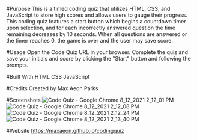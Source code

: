 #Purpose
This is a timed coding quiz that utilizes HTML, CSS, and JavaScript to store high scores and allows users to gauge their progress. This coding quiz features a start button which begins a countdown timer upon selection, and for each incorrectly answered question the time remaining decreases by 10 seconds. When all questions are answered or the timer reaches 0, the game is over and the user may save score.

#Usage
Open the Code Quiz URL in your browser.
Complete the quiz and save your initials and score by clicking the "Start" button and following the prompts.

#Built With
HTML
CSS
JavaScript

#Credits
Created by Max Aeon Parks

#Screenshots
![Code Quiz - Google Chrome 8_12_2021 2_12_01 PM](https://user-images.githubusercontent.com/87254760/129247663-1c3f0af5-243e-40b5-bbf6-58567405c600.png)
![Code Quiz - Google Chrome 8_12_2021 2_12_08 PM](https://user-images.githubusercontent.com/87254760/129247665-75bdcad8-066a-4b97-8e80-a716c513b448.png)
![Code Quiz - Google Chrome 8_12_2021 2_12_24 PM](https://user-images.githubusercontent.com/87254760/129247666-187780b5-8e01-489f-871d-b8af77cb9d14.png)
![Code Quiz - Google Chrome 8_12_2021 2_13_40 PM](https://user-images.githubusercontent.com/87254760/129247669-78cb812b-15b0-4c96-a99c-6f520503a399.png)


#Website
https://maxaeon.github.io/codingquiz
